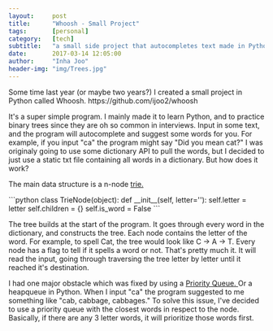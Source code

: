 ```yaml
---
layout:     post
title:      "Whoosh - Small Project"
tags:       [personal]
category:   [tech]
subtitle:   "a small side project that autocompletes text made in Python"
date:       2017-03-14 12:05:00
author:     "Inha Joo"
header-img: "img/Trees.jpg"
---
```


<p> Some time last year (or maybe two years?) I created a small project in Python called Whoosh. https://github.com/ijoo2/whoosh </p>

<p> It's a super simple program. I mainly made it to learn Python, and to practice binary trees since they are oh so common in interviews. Input in some text, and the program will autocomplete and suggest some words for you. For example, if you input "ca" the program might say "Did you mean cat?" I was originaly going to use some dictionary API to pull the words, but I decided to just use a static txt file containing all words in a dictionary. But how does it work? </p>

<p> The main data structure is a n-node <a href="https://en.wikipedia.org/wiki/Trie"> trie. </a> </p>

<p>
```python
class TrieNode(object):
    def __init__(self, letter=''):
        self.letter = letter
        self.children = {}
        self.is_word = False
```
</p

<p> The tree builds at the start of the program. It goes through every word in the dictionary, and constructs the tree. Each node contains the letter of the word. For example, to spell Cat, the tree would look like C -> A -> T. Every node has a flag to tell if it spells a word or not. That's pretty much it. It will read the input, going through traversing the tree letter by letter until it reached it's destination. <p>

<p> I had one major obstacle which was fixed by using a <a href="https://en.wikipedia.org/wiki/Priority_queue"> Priority Queue. </a> Or a heapqueue in Python. When I input "ca" the program suggested to me something like "cab, cabbage, cabbages." To solve this issue, I've decided to use a priority queue with the closest words in respect to the node. Basically, if there are any 3 letter words, it will prioritize those words first. </p>
